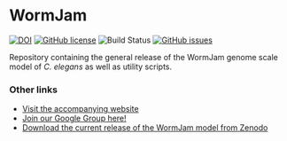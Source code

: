 # WormJam
[![DOI](https://zenodo.org/badge/158399164.svg)](https://zenodo.org/badge/latestdoi/158399164) [![GitHub license](https://img.shields.io/github/license/wormjam-consortium/wormjam)](https://github.com/wormjam-consortium/wormjam/blob/master/LICENSE.md) ![Build Status](https://github.com/WormJam-Consortium/WormJam/actions/workflows/model_builder.yml/badge.svg?branch=devel)  [![GitHub issues](https://img.shields.io/github/issues/wormjam-consortium/wormjam)](https://github.com/wormjam-consortium/wormjam/issues)
<!-- The above link shows the status of the core WormJam repository. -->


Repository containing the general release of the WormJam genome scale model of *C. elegans* as well as utility scripts.


### Other links
* [Visit the accompanying website](https://wormjam.life)
* [Join our Google Group here!](https://groups.google.com/forum/#!forum/wormjam)
* [Download the current release of the WormJam model from Zenodo](https://zenodo.org/record/3978712)
